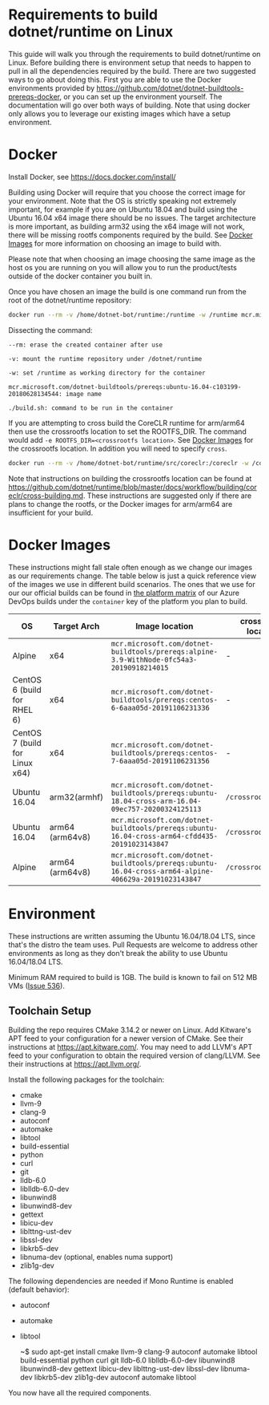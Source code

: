 Requirements to build dotnet/runtime on Linux
======================

This guide will walk you through the requirements to build dotnet/runtime on Linux.  Before building there is environment setup that needs to happen to pull in all the dependencies required by the build.  There are two suggested ways to go about doing this. First you are able to use the Docker environments provided by https://github.com/dotnet/dotnet-buildtools-prereqs-docker, or you can set up the environment yourself. The documentation will go over both ways of building. Note that using docker only allows you to leverage our existing images which have a setup environment.

Docker
==================

Install Docker, see https://docs.docker.com/install/

Building using Docker will require that you choose the correct image for your environment. Note that the OS is strictly speaking not extremely important, for example if you are on Ubuntu 18.04 and build using the Ubuntu 16.04 x64 image there should be no issues. The target architecture is more important, as building arm32 using the x64 image will not work, there will be missing rootfs components required by the build. See [Docker Images](#Docker-Images) for more information on choosing an image to build with.

Please note that when choosing an image choosing the same image as the host os you are running on you will allow you to run the product/tests outside of the docker container you built in.

Once you have chosen an image the build is one command run from the root of the dotnet/runtime repository:

```sh
docker run --rm -v /home/dotnet-bot/runtime:/runtime -w /runtime mcr.microsoft.com/dotnet-buildtools/prereqs:ubuntu-16.04-c103199-20180628134544 ./build.sh
```

Dissecting the command:

`--rm: erase the created container after use`

`-v: mount the runtime repository under /dotnet/runtime`

`-w: set /runtime as working directory for the container`

`mcr.microsoft.com/dotnet-buildtools/prereqs:ubuntu-16.04-c103199-20180628134544: image name`

`./build.sh: command to be run in the container`

If you are attempting to cross build the CoreCLR runtime for arm/arm64 then use the crossrootfs location to set the ROOTFS_DIR. The command would add `-e ROOTFS_DIR=<crossrootfs location>`. See [Docker Images](#Docker-Images) for the crossrootfs location. In addition you will need to specify `cross`.

```sh
docker run --rm -v /home/dotnet-bot/runtime/src/coreclr:/coreclr -w /coreclr -e ROOTFS_DIR=/crossrootfs/arm64 mcr.microsoft.com/dotnet-buildtools/prereqs:ubuntu-16.04-cross-arm64-a3ae44b-20180315221921 ./build.sh arm64 cross
```

Note that instructions on building the crossrootfs location can be found at https://github.com/dotnet/runtime/blob/master/docs/workflow/building/coreclr/cross-building.md. These instructions are suggested only if there are plans to change the rootfs, or the Docker images for arm/arm64 are insufficient for your build.

Docker Images
=============

These instructions might fall stale often enough as we change our images as our requirements change. The table below is just a quick reference view of the images we use in different build scenarios. The ones that we use for our our official builds can be found in [the platform matrix](../../../eng/pipelines/common/platform-matrix.yml) of our Azure DevOps builds under the `container` key of the platform you plan to build.

| OS                             | Target Arch     | Image location                                                                                       | crossrootfs location |
| ------------------------------ | --------------- | ---------------------------------------------------------------------------------------------------- | -------------------- |
| Alpine                         | x64             | `mcr.microsoft.com/dotnet-buildtools/prereqs:alpine-3.9-WithNode-0fc54a3-20190918214015`             | -                    |
| CentOS 6 (build for RHEL 6)    | x64             | `mcr.microsoft.com/dotnet-buildtools/prereqs:centos-6-6aaa05d-20191106231336`                        | -                    |
| CentOS 7 (build for Linux x64) | x64             | `mcr.microsoft.com/dotnet-buildtools/prereqs:centos-7-6aaa05d-20191106231356`                        | -                    |
| Ubuntu 16.04                   | arm32(armhf)    | `mcr.microsoft.com/dotnet-buildtools/prereqs:ubuntu-18.04-cross-arm-16.04-09ec757-20200324125113`        | `/crossrootfs/arm`   |
| Ubuntu 16.04                   | arm64 (arm64v8) | `mcr.microsoft.com/dotnet-buildtools/prereqs:ubuntu-16.04-cross-arm64-cfdd435-20191023143847`        | `/crossrootfs/arm64` |
| Alpine                         | arm64 (arm64v8) | `mcr.microsoft.com/dotnet-buildtools/prereqs:ubuntu-16.04-cross-arm64-alpine-406629a-20191023143847` | `/crossrootfs/arm64` |

Environment
===========

These instructions are written assuming the Ubuntu 16.04/18.04 LTS, since that's the distro the team uses. Pull Requests are welcome to address other environments as long as they don't break the ability to use Ubuntu 16.04/18.04 LTS.

Minimum RAM required to build is 1GB. The build is known to fail on 512 MB VMs ([Issue 536](https://github.com/dotnet/coreclr/issues/536)).

Toolchain Setup
---------------

Building the repo requires CMake 3.14.2 or newer on Linux. Add Kitware's APT feed to your configuration for a newer version of CMake. See their instructions at <https://apt.kitware.com/>. You may need to add LLVM's APT feed to your configuration to obtain the required version of clang/LLVM. See their instructions at <https://apt.llvm.org/>.

Install the following packages for the toolchain:

- cmake
- llvm-9
- clang-9
- autoconf
- automake
- libtool
- build-essential
- python
- curl
- git
- lldb-6.0
- liblldb-6.0-dev
- libunwind8
- libunwind8-dev
- gettext
- libicu-dev
- liblttng-ust-dev
- libssl-dev
- libkrb5-dev
- libnuma-dev (optional, enables numa support)
- zlib1g-dev

The following dependencies are needed if Mono Runtime is enabled (default behavior):

- autoconf
- automake
- libtool 

    ~$ sudo apt-get install cmake llvm-9 clang-9 autoconf automake libtool build-essential python curl git lldb-6.0 liblldb-6.0-dev libunwind8 libunwind8-dev gettext libicu-dev liblttng-ust-dev libssl-dev libnuma-dev libkrb5-dev zlib1g-dev autoconf automake libtool

You now have all the required components.
